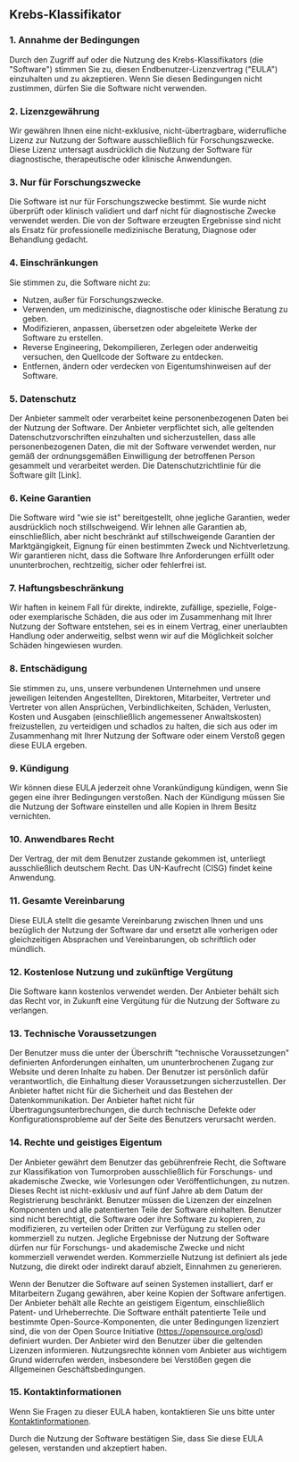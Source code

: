 ## Krebs-Klassifikator

### 1. Annahme der Bedingungen
Durch den Zugriff auf oder die Nutzung des Krebs-Klassifikators (die "Software") stimmen Sie zu, diesen Endbenutzer-Lizenzvertrag ("EULA") einzuhalten und zu akzeptieren. Wenn Sie diesen Bedingungen nicht zustimmen, dürfen Sie die Software nicht verwenden.

### 2. Lizenzgewährung
Wir gewähren Ihnen eine nicht-exklusive, nicht-übertragbare, widerrufliche Lizenz zur Nutzung der Software ausschließlich für Forschungszwecke. Diese Lizenz untersagt ausdrücklich die Nutzung der Software für diagnostische, therapeutische oder klinische Anwendungen.

### 3. Nur für Forschungszwecke
Die Software ist nur für Forschungszwecke bestimmt. Sie wurde nicht überprüft oder klinisch validiert und darf nicht für diagnostische Zwecke verwendet werden. Die von der Software erzeugten Ergebnisse sind nicht als Ersatz für professionelle medizinische Beratung, Diagnose oder Behandlung gedacht.

### 4. Einschränkungen
Sie stimmen zu, die Software nicht zu:
- Nutzen, außer für Forschungszwecke.
- Verwenden, um medizinische, diagnostische oder klinische Beratung zu geben.
- Modifizieren, anpassen, übersetzen oder abgeleitete Werke der Software zu erstellen.
- Reverse Engineering, Dekompilieren, Zerlegen oder anderweitig versuchen, den Quellcode der Software zu entdecken.
- Entfernen, ändern oder verdecken von Eigentumshinweisen auf der Software.

### 5. Datenschutz
Der Anbieter sammelt oder verarbeitet keine personenbezogenen Daten bei der Nutzung der Software. Der Anbieter verpflichtet sich, alle geltenden Datenschutzvorschriften einzuhalten und sicherzustellen, dass alle personenbezogenen Daten, die mit der Software verwendet werden, nur gemäß der ordnungsgemäßen Einwilligung der betroffenen Person gesammelt und verarbeitet werden. Die Datenschutzrichtlinie für die Software gilt [Link].

### 6. Keine Garantien
Die Software wird "wie sie ist" bereitgestellt, ohne jegliche Garantien, weder ausdrücklich noch stillschweigend. Wir lehnen alle Garantien ab, einschließlich, aber nicht beschränkt auf stillschweigende Garantien der Marktgängigkeit, Eignung für einen bestimmten Zweck und Nichtverletzung. Wir garantieren nicht, dass die Software Ihre Anforderungen erfüllt oder ununterbrochen, rechtzeitig, sicher oder fehlerfrei ist.

### 7. Haftungsbeschränkung
Wir haften in keinem Fall für direkte, indirekte, zufällige, spezielle, Folge- oder exemplarische Schäden, die aus oder im Zusammenhang mit Ihrer Nutzung der Software entstehen, sei es in einem Vertrag, einer unerlaubten Handlung oder anderweitig, selbst wenn wir auf die Möglichkeit solcher Schäden hingewiesen wurden.

### 8. Entschädigung
Sie stimmen zu, uns, unsere verbundenen Unternehmen und unsere jeweiligen leitenden Angestellten, Direktoren, Mitarbeiter, Vertreter und Vertreter von allen Ansprüchen, Verbindlichkeiten, Schäden, Verlusten, Kosten und Ausgaben (einschließlich angemessener Anwaltskosten) freizustellen, zu verteidigen und schadlos zu halten, die sich aus oder im Zusammenhang mit Ihrer Nutzung der Software oder einem Verstoß gegen diese EULA ergeben.

### 9. Kündigung
Wir können diese EULA jederzeit ohne Vorankündigung kündigen, wenn Sie gegen eine ihrer Bedingungen verstoßen. Nach der Kündigung müssen Sie die Nutzung der Software einstellen und alle Kopien in Ihrem Besitz vernichten.

### 10. Anwendbares Recht
Der Vertrag, der mit dem Benutzer zustande gekommen ist, unterliegt ausschließlich deutschem Recht. Das UN-Kaufrecht (CISG) findet keine Anwendung.

### 11. Gesamte Vereinbarung
Diese EULA stellt die gesamte Vereinbarung zwischen Ihnen und uns bezüglich der Nutzung der Software dar und ersetzt alle vorherigen oder gleichzeitigen Absprachen und Vereinbarungen, ob schriftlich oder mündlich.

### 12. Kostenlose Nutzung und zukünftige Vergütung
Die Software kann kostenlos verwendet werden. Der Anbieter behält sich das Recht vor, in Zukunft eine Vergütung für die Nutzung der Software zu verlangen.

### 13. Technische Voraussetzungen
Der Benutzer muss die unter der Überschrift "technische Voraussetzungen" definierten Anforderungen einhalten, um ununterbrochenen Zugang zur Website und deren Inhalte zu haben. Der Benutzer ist persönlich dafür verantwortlich, die Einhaltung dieser Voraussetzungen sicherzustellen. Der Anbieter haftet nicht für die Sicherheit und das Bestehen der Datenkommunikation. Der Anbieter haftet nicht für Übertragungsunterbrechungen, die durch technische Defekte oder Konfigurationsprobleme auf der Seite des Benutzers verursacht werden.

### 14. Rechte und geistiges Eigentum
Der Anbieter gewährt dem Benutzer das gebührenfreie Recht, die Software zur Klassifikation von Tumorproben ausschließlich für Forschungs- und akademische Zwecke, wie Vorlesungen oder Veröffentlichungen, zu nutzen. Dieses Recht ist nicht-exklusiv und auf fünf Jahre ab dem Datum der Registrierung beschränkt. Benutzer müssen die Lizenzen der einzelnen Komponenten und alle patentierten Teile der Software einhalten. Benutzer sind nicht berechtigt, die Software oder ihre Software zu kopieren, zu modifizieren, zu verteilen oder Dritten zur Verfügung zu stellen oder kommerziell zu nutzen. Jegliche Ergebnisse der Nutzung der Software dürfen nur für Forschungs- und akademische Zwecke und nicht kommerziell verwendet werden. Kommerzielle Nutzung ist definiert als jede Nutzung, die direkt oder indirekt darauf abzielt, Einnahmen zu generieren.

Wenn der Benutzer die Software auf seinen Systemen installiert, darf er Mitarbeitern Zugang gewähren, aber keine Kopien der Software anfertigen. Der Anbieter behält alle Rechte an geistigem Eigentum, einschließlich Patent- und Urheberrechte. Die Software enthält patentierte Teile und bestimmte Open-Source-Komponenten, die unter Bedingungen lizenziert sind, die von der Open Source Initiative (https://opensource.org/osd) definiert wurden. Der Anbieter wird den Benutzer über die geltenden Lizenzen informieren. Nutzungsrechte können vom Anbieter aus wichtigem Grund widerrufen werden, insbesondere bei Verstößen gegen die Allgemeinen Geschäftsbedingungen.

### 15. Kontaktinformationen
Wenn Sie Fragen zu dieser EULA haben, kontaktieren Sie uns bitte unter [Kontaktinformationen](/de/legal/kontakt).

Durch die Nutzung der Software bestätigen Sie, dass Sie diese EULA gelesen, verstanden und akzeptiert haben.
